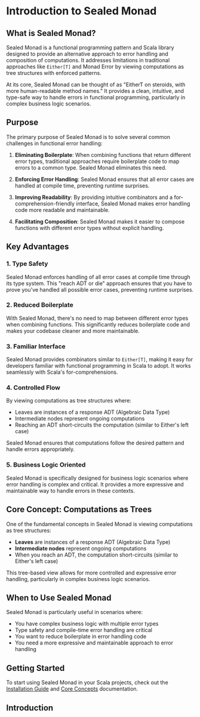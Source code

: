 # Introduction to Sealed Monad

## What is Sealed Monad?

Sealed Monad is a functional programming pattern and Scala library designed to provide an alternative approach to error handling and composition of computations. It addresses limitations in traditional approaches like `Either[T]` and Monad Error by viewing computations as tree structures with enforced patterns.

At its core, Sealed Monad can be thought of as "EitherT on steroids, with more human-readable method names." It provides a clean, intuitive, and type-safe way to handle errors in functional programming, particularly in complex business logic scenarios.

## Purpose

The primary purpose of Sealed Monad is to solve several common challenges in functional error handling:

1. **Eliminating Boilerplate**: When combining functions that return different error types, traditional approaches require boilerplate code to map errors to a common type. Sealed Monad eliminates this need.

2. **Enforcing Error Handling**: Sealed Monad ensures that all error cases are handled at compile time, preventing runtime surprises.

3. **Improving Readability**: By providing intuitive combinators and a for-comprehension-friendly interface, Sealed Monad makes error handling code more readable and maintainable.

4. **Facilitating Composition**: Sealed Monad makes it easier to compose functions with different error types without explicit handling.

## Key Advantages

### 1. Type Safety

Sealed Monad enforces handling of all error cases at compile time through its type system. This "reach ADT or die" approach ensures that you have to prove you've handled all possible error cases, preventing runtime surprises.

### 2. Reduced Boilerplate

With Sealed Monad, there's no need to map between different error types when combining functions. This significantly reduces boilerplate code and makes your codebase cleaner and more maintainable.

### 3. Familiar Interface

Sealed Monad provides combinators similar to `Either[T]`, making it easy for developers familiar with functional programming in Scala to adopt. It works seamlessly with Scala's for-comprehensions.

### 4. Controlled Flow

By viewing computations as tree structures where:
- Leaves are instances of a response ADT (Algebraic Data Type)
- Intermediate nodes represent ongoing computations
- Reaching an ADT short-circuits the computation (similar to Either's left case)

Sealed Monad ensures that computations follow the desired pattern and handle errors appropriately.

### 5. Business Logic Oriented

Sealed Monad is specifically designed for business logic scenarios where error handling is complex and critical. It provides a more expressive and maintainable way to handle errors in these contexts.

## Core Concept: Computations as Trees

One of the fundamental concepts in Sealed Monad is viewing computations as tree structures:

- **Leaves** are instances of a response ADT (Algebraic Data Type)
- **Intermediate nodes** represent ongoing computations
- When you reach an ADT, the computation short-circuits (similar to Either's left case)

This tree-based view allows for more controlled and expressive error handling, particularly in complex business logic scenarios.

## When to Use Sealed Monad

Sealed Monad is particularly useful in scenarios where:

- You have complex business logic with multiple error types
- Type safety and compile-time error handling are critical
- You want to reduce boilerplate in error handling code
- You need a more expressive and maintainable approach to error handling

## Getting Started

To start using Sealed Monad in your Scala projects, check out the [Installation Guide](https://theiterators.github.io/sealed-monad/docs/installation) and [Core Concepts](https://theiterators.github.io/sealed-monad/docs/core-concepts) documentation.

## Introduction

